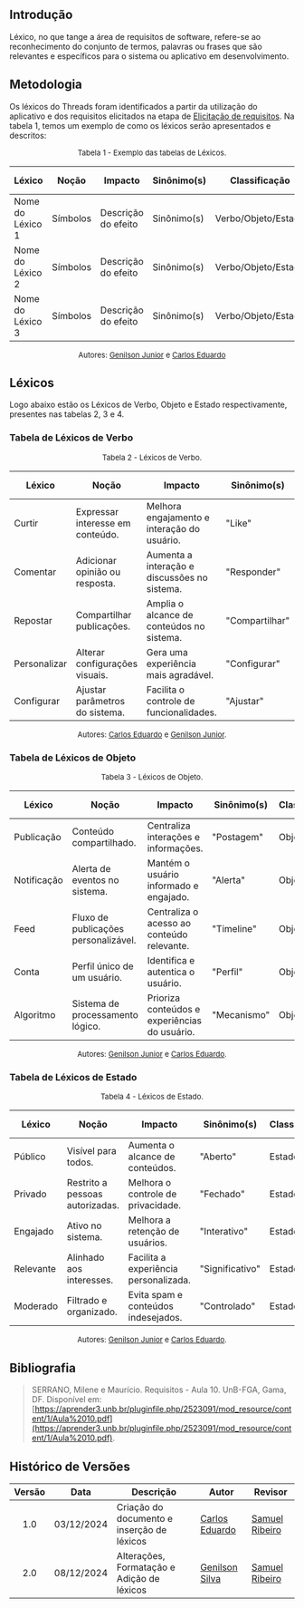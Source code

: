 ## Introdução

Léxico, no que tange a área de requisitos de software, refere-se ao reconhecimento do conjunto de termos, palavras ou frases que são relevantes e específicos para o sistema ou aplicativo em desenvolvimento.

## Metodologia

Os léxicos do Threads foram identificados a partir da utilização do aplicativo e dos requisitos elicitados na etapa de [Elicitação de requisitos](../../Elicitacao/tecnicas/requisitoselicitados). Na tabela 1, temos um exemplo de como os léxicos serão apresentados e descritos:

<font size="2"><p style="text-align: center">Tabela 1 - Exemplo das tabelas de Léxicos. </p></font>

| **Léxico**       | **Noção**                          | **Impacto**                                   | **Sinônimo(s)**    | **Classificação** | **Requisitos Relacionados**                                                                                  |
|------------------|------------------------------------|-----------------------------------------------|--------------------|--------------------|-------------------------------------------------------------------------------------------------------------|
| Nome do Léxico 1          | Símbolos               | Descrição do efeito              | Sinônimo(s)          | Verbo/Objeto/Estado             | Códigos dos Requisitos                                             |
| Nome do Léxico 2          | Símbolos               | Descrição do efeito              | Sinônimo(s)          | Verbo/Objeto/Estado             | Códigos dos Requisitos                                             |
| Nome do Léxico 3          | Símbolos               | Descrição do efeito              | Sinônimo(s)          | Verbo/Objeto/Estado             | Códigos dos Requisitos                                             |

<font size="2"><p style="text-align: center"> Autores: [Genilson Junior](https://github.com/GenilsonJrs) e [Carlos Eduardo](https://github.com/dudupaz) </p></font>


## Léxicos

Logo abaixo estão os Léxicos de Verbo, Objeto e Estado respectivamente, presentes nas tabelas 2, 3 e 4.

### <a id="anchor_LEX01" style="visibility: hidden"></a>Tabela de Léxicos de Verbo

<font size="2"><p style="text-align: center">Tabela 2 - Léxicos de Verbo. </p></font>

| **Léxico**       | **Noção**                          | **Impacto**                                   | **Sinônimo(s)**    | **Classificação** | **Requisitos Relacionados**                                                                                  |
|------------------|------------------------------------|-----------------------------------------------|--------------------|--------------------|-------------------------------------------------------------------------------------------------------------|
| Curtir           | Expressar interesse em conteúdo.  | Melhora engajamento e interação do usuário.  | "Like"            | Verbo              | <a href="../../Elicitacao/tecnicas/requisitoselicitados">01</a>                                             |
| Comentar         | Adicionar opinião ou resposta.    | Aumenta a interação e discussões no sistema. | "Responder"       | Verbo              | <a href="../../Elicitacao/tecnicas/requisitoselicitados">02</a>                                             |
| Repostar         | Compartilhar publicações.         | Amplia o alcance de conteúdos no sistema.    | "Compartilhar"    | Verbo              | <a href="../../Elicitacao/tecnicas/requisitoselicitados">03</a>                                             |
| Personalizar     | Alterar configurações visuais.    | Gera uma experiência mais agradável.         | "Configurar"      | Verbo              | <a href="../../Elicitacao/tecnicas/requisitoselicitados">04</a>                                             |
| Configurar       | Ajustar parâmetros do sistema.    | Facilita o controle de funcionalidades.      | "Ajustar"         | Verbo              | <a href="../../Elicitacao/tecnicas/requisitoselicitados">11</a>                                             |

<font size="2"><p style="text-align: center">Autores: [Carlos Eduardo](https://github.com/dudupaz) e [Genilson Junior](https://github.com/GenilsonJrs).</a></font>

### <a id="anchor_LEX02" style="visibility: hidden"></a>Tabela de Léxicos de Objeto

<font size="2"><p style="text-align: center">Tabela 3 - Léxicos de Objeto. </p></font>

| **Léxico**       | **Noção**                          | **Impacto**                                   | **Sinônimo(s)**    | **Classificação** | **Requisitos Relacionados**                                                                                  |
|------------------|------------------------------------|-----------------------------------------------|--------------------|--------------------|-------------------------------------------------------------------------------------------------------------|
| Publicação       | Conteúdo compartilhado.           | Centraliza interações e informações.         | "Postagem"        | Objeto             | <a href="../../Elicitacao/tecnicas/requisitoselicitados">01</a>, <a href="../../Elicitacao/tecnicas/requisitoselicitados">02</a>, <a href="../../Elicitacao/tecnicas/requisitoselicitados">03</a>, <a href="../../Elicitacao/tecnicas/requisitoselicitados">10</a> |
| Notificação      | Alerta de eventos no sistema.     | Mantém o usuário informado e engajado.       | "Alerta"          | Objeto             | <a href="../../Elicitacao/tecnicas/requisitoselicitados">05</a>, <a href="../../Elicitacao/tecnicas/requisitoselicitados">16</a> |
| Feed             | Fluxo de publicações personalizável.| Centraliza o acesso ao conteúdo relevante.  | "Timeline"        | Objeto             | <a href="../../Elicitacao/tecnicas/requisitoselicitados">06</a>, <a href="../../Elicitacao/tecnicas/requisitoselicitados">09</a> |
| Conta            | Perfil único de um usuário.       | Identifica e autentica o usuário.            | "Perfil"          | Objeto             | <a href="../../Elicitacao/tecnicas/requisitoselicitados">07</a>, <a href="../../Elicitacao/tecnicas/requisitoselicitados">11</a>, <a href="../../Elicitacao/tecnicas/requisitoselicitados">14</a> |
| Algoritmo        | Sistema de processamento lógico.  | Prioriza conteúdos e experiências do usuário.| "Mecanismo"       | Objeto             | <a href="../../Elicitacao/tecnicas/requisitoselicitados">09</a>, <a href="../../Elicitacao/tecnicas/requisitoselicitados">15</a> |

<font size="2"><p style="text-align: center">Autores: [Genilson Junior](https://github.com/GenilsonJrs) e [Carlos Eduardo](https://github.com/dudupaz).</a></font>

### <a id="anchor_LEX03" style="visibility: hidden"></a>Tabela de Léxicos de Estado

<font size="2"><p style="text-align: center">Tabela 4 - Léxicos de Estado. </p></font>

| **Léxico**       | **Noção**                          | **Impacto**                                   | **Sinônimo(s)**    | **Classificação** | **Requisitos Relacionados**                                                                                  |
|------------------|------------------------------------|-----------------------------------------------|--------------------|--------------------|-------------------------------------------------------------------------------------------------------------|
| Público          | Visível para todos.               | Aumenta o alcance de conteúdos.              | "Aberto"          | Estado             | <a href="../../Elicitacao/tecnicas/requisitoselicitados">11</a>                                             |
| Privado          | Restrito a pessoas autorizadas.   | Melhora o controle de privacidade.           | "Fechado"         | Estado             | <a href="../../Elicitacao/tecnicas/requisitoselicitados">11</a>                                             |
| Engajado         | Ativo no sistema.                 | Melhora a retenção de usuários.              | "Interativo"      | Estado             | <a href="../../Elicitacao/tecnicas/requisitoselicitados">01</a>, <a href="../../Elicitacao/tecnicas/requisitoselicitados">02</a>, <a href="../../Elicitacao/tecnicas/requisitoselicitados">05</a> |
| Relevante        | Alinhado aos interesses.          | Facilita a experiência personalizada.        | "Significativo"   | Estado             | <a href="../../Elicitacao/tecnicas/requisitoselicitados">09</a>, <a href="../../Elicitacao/tecnicas/requisitoselicitados">15</a> |
| Moderado         | Filtrado e organizado.            | Evita spam e conteúdos indesejados.          | "Controlado"      | Estado             | <a href="../../Elicitacao/tecnicas/requisitoselicitados">18</a>                                             |

<font size="2"><p style="text-align: center">Autores: [Genilson Junior](https://github.com/GenilsonJrs) e [Carlos Eduardo](https://github.com/dudupaz).</a></font>

## Bibliografia

> SERRANO, Milene e Maurício. Requisitos - Aula 10. UnB-FGA, Gama, DF. Disponível em: [https://aprender3.unb.br/pluginfile.php/2523091/mod_resource/content/1/Aula%2010.pdf](https://aprender3.unb.br/pluginfile.php/2523091/mod_resource/content/1/Aula%2010.pdf).

## Histórico de Versões

| Versão | Data       | Descrição            | Autor                                        | Revisor                                            |
| :----: | ---------- | -------------------- | ------------------------------------------ | --------------------------------------------------- |
|  1.0   | 03/12/2024 | Criação do documento e inserção de léxicos | [Carlos Eduardo](https://github.com/dudupaz) | [Samuel Ribeiro](https://github.com/SamuelRicosta)  |
|  2.0   | 08/12/2024 | Alterações, Formatação e Adição de léxicos | [Genilson Silva](https://github.com/GenilsonJrs) | [Samuel Ribeiro](https://github.com/SamuelRicosta)  |
